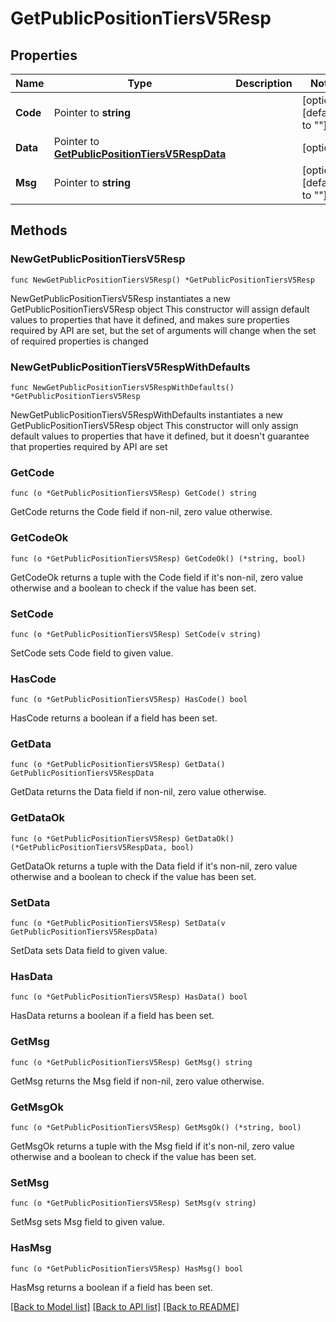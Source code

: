 # GetPublicPositionTiersV5Resp

## Properties

Name | Type | Description | Notes
------------ | ------------- | ------------- | -------------
**Code** | Pointer to **string** |  | [optional] [default to ""]
**Data** | Pointer to [**GetPublicPositionTiersV5RespData**](GetPublicPositionTiersV5RespData.md) |  | [optional] 
**Msg** | Pointer to **string** |  | [optional] [default to ""]

## Methods

### NewGetPublicPositionTiersV5Resp

`func NewGetPublicPositionTiersV5Resp() *GetPublicPositionTiersV5Resp`

NewGetPublicPositionTiersV5Resp instantiates a new GetPublicPositionTiersV5Resp object
This constructor will assign default values to properties that have it defined,
and makes sure properties required by API are set, but the set of arguments
will change when the set of required properties is changed

### NewGetPublicPositionTiersV5RespWithDefaults

`func NewGetPublicPositionTiersV5RespWithDefaults() *GetPublicPositionTiersV5Resp`

NewGetPublicPositionTiersV5RespWithDefaults instantiates a new GetPublicPositionTiersV5Resp object
This constructor will only assign default values to properties that have it defined,
but it doesn't guarantee that properties required by API are set

### GetCode

`func (o *GetPublicPositionTiersV5Resp) GetCode() string`

GetCode returns the Code field if non-nil, zero value otherwise.

### GetCodeOk

`func (o *GetPublicPositionTiersV5Resp) GetCodeOk() (*string, bool)`

GetCodeOk returns a tuple with the Code field if it's non-nil, zero value otherwise
and a boolean to check if the value has been set.

### SetCode

`func (o *GetPublicPositionTiersV5Resp) SetCode(v string)`

SetCode sets Code field to given value.

### HasCode

`func (o *GetPublicPositionTiersV5Resp) HasCode() bool`

HasCode returns a boolean if a field has been set.

### GetData

`func (o *GetPublicPositionTiersV5Resp) GetData() GetPublicPositionTiersV5RespData`

GetData returns the Data field if non-nil, zero value otherwise.

### GetDataOk

`func (o *GetPublicPositionTiersV5Resp) GetDataOk() (*GetPublicPositionTiersV5RespData, bool)`

GetDataOk returns a tuple with the Data field if it's non-nil, zero value otherwise
and a boolean to check if the value has been set.

### SetData

`func (o *GetPublicPositionTiersV5Resp) SetData(v GetPublicPositionTiersV5RespData)`

SetData sets Data field to given value.

### HasData

`func (o *GetPublicPositionTiersV5Resp) HasData() bool`

HasData returns a boolean if a field has been set.

### GetMsg

`func (o *GetPublicPositionTiersV5Resp) GetMsg() string`

GetMsg returns the Msg field if non-nil, zero value otherwise.

### GetMsgOk

`func (o *GetPublicPositionTiersV5Resp) GetMsgOk() (*string, bool)`

GetMsgOk returns a tuple with the Msg field if it's non-nil, zero value otherwise
and a boolean to check if the value has been set.

### SetMsg

`func (o *GetPublicPositionTiersV5Resp) SetMsg(v string)`

SetMsg sets Msg field to given value.

### HasMsg

`func (o *GetPublicPositionTiersV5Resp) HasMsg() bool`

HasMsg returns a boolean if a field has been set.


[[Back to Model list]](../README.md#documentation-for-models) [[Back to API list]](../README.md#documentation-for-api-endpoints) [[Back to README]](../README.md)


